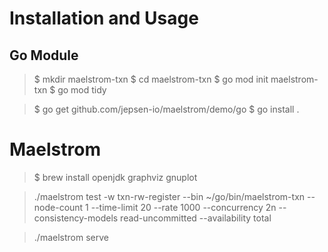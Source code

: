 # Installation and Usage

## Go Module

> $ mkdir maelstrom-txn
> $ cd maelstrom-txn
> $ go mod init maelstrom-txn
> $ go mod tidy

> $ go get github.com/jepsen-io/maelstrom/demo/go
> $ go install .

# Maelstrom

> $ brew install openjdk graphviz gnuplot

> ./maelstrom test -w txn-rw-register --bin ~/go/bin/maelstrom-txn --node-count 1 --time-limit 20 --rate 1000 --concurrency 2n --consistency-models read-uncommitted --availability total

> ./maelstrom serve
